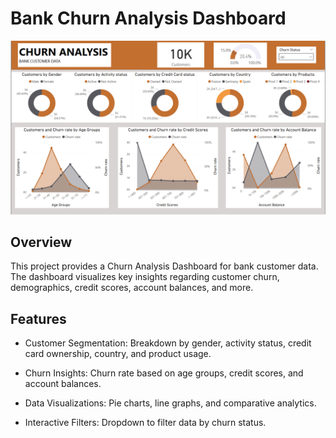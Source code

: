 # Bank Churn Analysis Dashboard

![Dashboard](https://github.com/harshpreetkohli/Churn_Analysis/blob/main/Bank%20churn%20analysis.png)

## Overview

This project provides a Churn Analysis Dashboard for bank customer data. The dashboard visualizes key insights regarding customer churn, demographics, credit scores, account balances, and more.

## Features

* Customer Segmentation: Breakdown by gender, activity status, credit card ownership, country, and product usage.

* Churn Insights: Churn rate based on age groups, credit scores, and account balances.

* Data Visualizations: Pie charts, line graphs, and comparative analytics.

* Interactive Filters: Dropdown to filter data by churn status.


